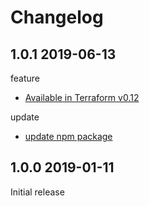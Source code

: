 # Changelog

## 1.0.1 2019-06-13

feature

- [Available in Terraform v0.12](https://github.com/nekonomokochan/terraform-config-creator/issues/10)

update

- [update npm package](https://github.com/nekonomokochan/terraform-config-creator/issues/9)

## 1.0.0 2019-01-11

Initial release
